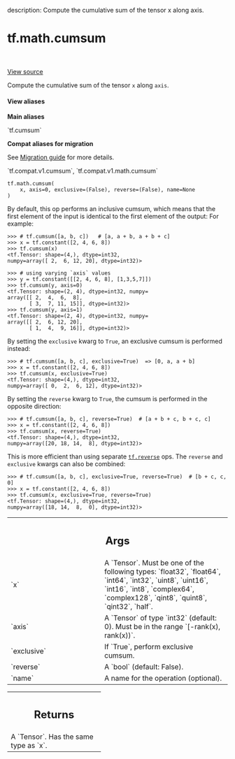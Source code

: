 description: Compute the cumulative sum of the tensor x along axis.

<div itemscope itemtype="http://developers.google.com/ReferenceObject">
<meta itemprop="name" content="tf.math.cumsum" />
<meta itemprop="path" content="Stable" />
</div>

# tf.math.cumsum

<!-- Insert buttons and diff -->

<table class="tfo-notebook-buttons tfo-api nocontent" align="left">

</table>

<a target="_blank" href="/code/stable/tensorflow/python/ops/math_ops.py">View source</a>



Compute the cumulative sum of the tensor `x` along `axis`.

<section class="expandable">
  <h4 class="showalways">View aliases</h4>
  <p>
<b>Main aliases</b>
<p>`tf.cumsum`</p>

<b>Compat aliases for migration</b>
<p>See
<a href="https://www.tensorflow.org/guide/migrate">Migration guide</a> for
more details.</p>
<p>`tf.compat.v1.cumsum`, `tf.compat.v1.math.cumsum`</p>
</p>
</section>

<pre class="devsite-click-to-copy prettyprint lang-py tfo-signature-link">
<code>tf.math.cumsum(
    x, axis=0, exclusive=(False), reverse=(False), name=None
)
</code></pre>



<!-- Placeholder for "Used in" -->

By default, this op performs an inclusive cumsum, which means that the first
element of the input is identical to the first element of the output:
For example:

```
>>> # tf.cumsum([a, b, c])   # [a, a + b, a + b + c]
>>> x = tf.constant([2, 4, 6, 8])
>>> tf.cumsum(x)
<tf.Tensor: shape=(4,), dtype=int32,
numpy=array([ 2,  6, 12, 20], dtype=int32)>
```

```
>>> # using varying `axis` values
>>> y = tf.constant([[2, 4, 6, 8], [1,3,5,7]])
>>> tf.cumsum(y, axis=0)
<tf.Tensor: shape=(2, 4), dtype=int32, numpy=
array([[ 2,  4,  6,  8],
       [ 3,  7, 11, 15]], dtype=int32)>
>>> tf.cumsum(y, axis=1)
<tf.Tensor: shape=(2, 4), dtype=int32, numpy=
array([[ 2,  6, 12, 20],
       [ 1,  4,  9, 16]], dtype=int32)>
```

By setting the `exclusive` kwarg to `True`, an exclusive cumsum is performed
instead:

```
>>> # tf.cumsum([a, b, c], exclusive=True)  => [0, a, a + b]
>>> x = tf.constant([2, 4, 6, 8])
>>> tf.cumsum(x, exclusive=True)
<tf.Tensor: shape=(4,), dtype=int32,
numpy=array([ 0,  2,  6, 12], dtype=int32)>
```

By setting the `reverse` kwarg to `True`, the cumsum is performed in the
opposite direction:

```
>>> # tf.cumsum([a, b, c], reverse=True)  # [a + b + c, b + c, c]
>>> x = tf.constant([2, 4, 6, 8])
>>> tf.cumsum(x, reverse=True)
<tf.Tensor: shape=(4,), dtype=int32,
numpy=array([20, 18, 14,  8], dtype=int32)>
```

This is more efficient than using separate <a href="../../tf/reverse.md"><code>tf.reverse</code></a> ops.
The `reverse` and `exclusive` kwargs can also be combined:

```
>>> # tf.cumsum([a, b, c], exclusive=True, reverse=True)  # [b + c, c, 0]
>>> x = tf.constant([2, 4, 6, 8])
>>> tf.cumsum(x, exclusive=True, reverse=True)
<tf.Tensor: shape=(4,), dtype=int32,
numpy=array([18, 14,  8,  0], dtype=int32)>
```

<!-- Tabular view -->
 <table class="responsive fixed orange">
<colgroup><col width="214px"><col></colgroup>
<tr><th colspan="2"><h2 class="add-link">Args</h2></th></tr>

<tr>
<td>
`x`
</td>
<td>
A `Tensor`. Must be one of the following types: `float32`, `float64`,
`int64`, `int32`, `uint8`, `uint16`, `int16`, `int8`, `complex64`,
`complex128`, `qint8`, `quint8`, `qint32`, `half`.
</td>
</tr><tr>
<td>
`axis`
</td>
<td>
A `Tensor` of type `int32` (default: 0). Must be in the range
`[-rank(x), rank(x))`.
</td>
</tr><tr>
<td>
`exclusive`
</td>
<td>
If `True`, perform exclusive cumsum.
</td>
</tr><tr>
<td>
`reverse`
</td>
<td>
A `bool` (default: False).
</td>
</tr><tr>
<td>
`name`
</td>
<td>
A name for the operation (optional).
</td>
</tr>
</table>



<!-- Tabular view -->
 <table class="responsive fixed orange">
<colgroup><col width="214px"><col></colgroup>
<tr><th colspan="2"><h2 class="add-link">Returns</h2></th></tr>
<tr class="alt">
<td colspan="2">
A `Tensor`. Has the same type as `x`.
</td>
</tr>

</table>

